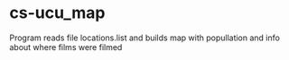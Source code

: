 # cs-ucu_map
Program reads file locations.list and builds map with popullation and info about where films were filmed
